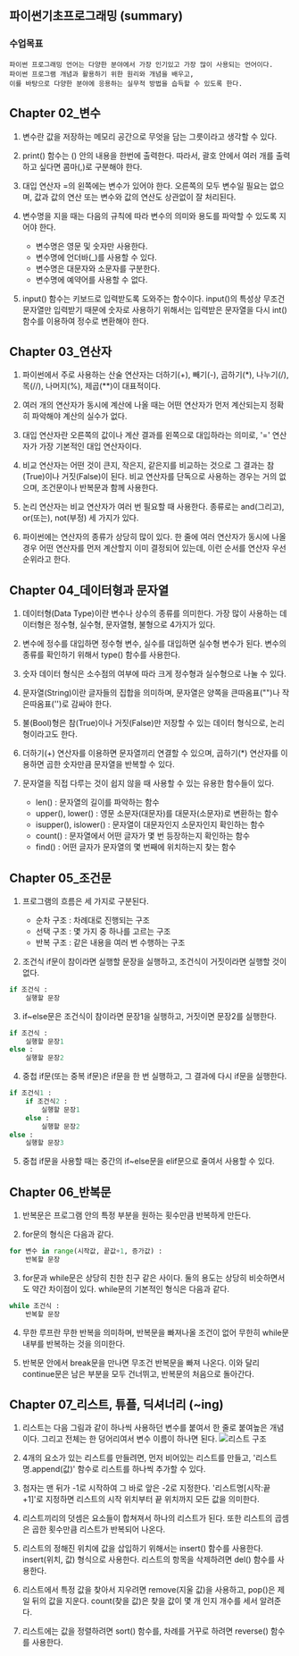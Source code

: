## 파이썬기초프로그래밍 (summary)
### 수업목표
    파이썬 프로그래밍 언어는 다양한 분야에서 가장 인기있고 가장 많이 사용되는 언어이다.
    파이썬 프로그램 개념과 활용하기 위한 원리와 개념을 배우고,
    이를 바탕으로 다양한 분야에 응용하는 실무적 방법을 습득할 수 있도록 한다.


## Chapter 02_변수
1. 변수란 값을 저장하는 메모리 공간으로 무엇을 담는 그릇이라고 생각할 수 있다.

2. print() 함수는 () 안의 내용을 한번에 출력한다. 따라서, 괄호 안에서 여러 개를 출력하고 싶다면 콤마(,)로 구분해야 한다.

3. 대입 연산자 =의 왼쪽에는 변수가 있어야 한다. 오른쪽의 모두 변수일 필요는 없으며, 값과 값의 연산 또는 변수와 값의 연산도 상관없이 잘 처리된다.

4. 변수명을 지을 때는 다음의 규칙에 따라 변수의 의미와 용도를 파악할 수 있도록 지어야 한다.
    - 변수명은 영문 및 숫자만 사용한다.
    - 변수명에 언더바(_)를 사용할 수 있다.
    - 변수명은 대문자와 소문자를 구분한다.
    - 변수명에 예약어를 사용할 수 없다.

5. input() 함수는 키보드로 입력받도록 도와주는 함수이다. input()의 특성상 무조건 문자열만 입력받기 때문에 숫자로 사용하기 위해서는 입력받은 문자열을 다시 int() 함수를 이용하여 정수로 변환해야 한다.



## Chapter 03_연산자
1. 파이썬에서 주로 사용하는 산술 연산자는 더하기(+), 빼기(-), 곱하기(*), 나누기(/), 목(//), 나머지(%), 제곱(**)이 대표적이다.

2. 여러 개의 연산자가 동시에 계산에 나올 때는 어떤 연산자가 먼저 계산되는지 정확히 파악해야 계산의 실수가 없다.

3. 대입 연산자란 오른쪽의 값이나 계산 결과를 왼쪽으로 대입하라는 의미로, '=' 연산자가 가장 기본적인 대입 연산자이다.

4. 비교 연산자는 어떤 것이 큰지, 작은지, 같은지를 비교하는 것으로 그 결과는 참(True)이나 거짓(False)이 된다. 비교 연산자를 단독으로 사용하는 경우는 거의 없으며, 조건문이나 반복문과 함께 사용한다.

5. 논리 연산자는 비교 연산자가 여러 번 필요할 때 사용한다. 종류로는 and(그리고), or(또는), not(부정) 세 가지가 있다.

6. 파이썬에는 연산자의 종류가 상당히 많이 있다. 한 줄에 여러 연산자가 동시에 나올 경우 어떤 연산자를 먼저 계산할지 이미 결정되어 있는데, 이런 순서를 연산자 우선순위라고 한다.



## Chapter 04_데이터형과 문자열
1. 데이터형(Data Type)이란 변수나 상수의 종류를 의미한다. 가장 많이 사용하는 데이터형은 정수형, 실수형, 문자열형, 불형으로 4가지가 있다.

2. 변수에 정수를 대입하면 정수형 변수, 실수를 대입하면 실수형 변수가 된다.
변수의 종류를 확인하기 위해서 type() 함수를 사용한다.

3. 숫자 데이터 형식은 소수점의 여부에 따라 크게 정수형과 실수형으로 나눌 수 있다.

4. 문자열(String)이란 글자들의 집합을 의미하며, 문자열은 양쪽을 큰따옴표("")나 작은따옴표('')로 감싸야 한다.

5. 불(Bool)형은 참(True)이나 거짓(False)만 저장할 수 있는 데이터 형식으로, 논리형이라고도 한다.

6. 더하기(+) 연산자를 이용하면 문자열끼리 연결할 수 있으며, 곱하기(*) 연산자를 이용하면 곱한 숫자만큼 문자열을 반복할 수 있다.

7. 문자열을 직접 다루는 것이 쉽지 않을 때 사용할 수 있는 유용한 함수들이 있다.
    - len() : 문자열의 길이를 파악하는 함수
    - upper(), lower() : 영문 소문자(대문자)를 대문자(소문자)로 변환하는 함수
    - isupper(), islower() : 문자열이 대문자인지 소문자인지 확인하는 함수
    - count() : 문자열에서 어떤 글자가 몇 번 등장하는지 확인하는 함수
    - find() : 어떤 글자가 문자열의 몇 번째에 위치하는지 찾는 함수



## Chapter 05_조건문
1. 프로그램의 흐름은 세 가지로 구분된다.
    - 순차 구조 : 차례대로 진행되는 구조
    - 선택 구조 : 몇 가지 중 하나를 고르는 구조
    - 반복 구조 : 같은 내용을 여러 번 수행하는 구조

2. 조건식 if문이 참이라면 실행할 문장을 실행하고, 조건식이 거짓이라면 실행할 것이 없다.
```python
if 조건식 :
    실행할 문장
```

3. if~else문은 조건식이 참이라면 문장1을 실행하고, 거짓이면 문장2를 실행한다.
```python
if 조건식 :
    실행할 문장1
else :
    실행할 문장2
```

4. 중첩 if문(또는 중복 if문)은 if문을 한 번 실행하고, 그 결과에 다시 if문을 실행한다.
```python
if 조건식1 :
    if 조건식2 :
        실행할 문장1
    else :
        실행할 문장2
else :
    실행할 문장3
```
5. 중첩 if문을 사용할 때는 중간의 if~else문을 elif문으로 줄여서 사용할 수 있다.



## Chapter 06_반복문
1. 반복문은 프로그램 안의 특정 부분을 원하는 횟수만큼 반복하게 만든다.

2. for문의 형식은 다음과 같다.
```python
for 변수 in range(시작값, 끝값+1, 증가값) :
    반복할 문장
```

3. for문과 while문은 상당히 친한 친구 같은 사이다. 둘의 용도는 상당히 비슷하면서도 약간 차이점이 있다. while문의 기본적인 형식은 다음과 같다.
```python
while 조건식 :
    반복할 문장
```

4. 무한 루프란 무한 반복을 의미하며, 반복문을 빠져나올 조건이 없어 무한히 while문 내부를 반복하는 것을 의미한다.

5. 반복문 안에서 break문을 만나면 무조건 반복문을 빠져 나온다. 이와 달리 continue문은 남은 부분을 모두 건너뛰고, 반복문의 처음으로 돌아간다.

## Chapter 07_리스트, 튜플, 딕셔너리 (~ing)
1. 리스트는 다음 그림과 같이 하나씩 사용하던 변수를 붙여서 한 줄로 붙여높은 개념이다. 그리고 전체는 한 덩어리여서 변수 이름이 하나면 된다.
![리스트 구조](https://libapps-au.s3-ap-southeast-2.amazonaws.com/accounts/206137/images/%EB%A6%AC%EC%8A%A4%ED%8A%B8.jpg)

2. 4개의 요소가 있는 리스트를 만들려면, 먼저 비어있는 리스트를 만들고, '리스트명.append(값)' 함수로 리스트를 하나씩 추가할 수 있다.

3. 첨자는 맨 뒤가 -1로 시작하여 그 바로 앞은 -2로 지정한다. '리스트명[시작:끝+1]'로 지정하면 리스트의 시작 위치부터 끝 위치까지 모든 값을 의미한다.

4. 리스트끼리의 덧셈은 요소들이 합쳐져서 하나의 리스트가 된다. 또한 리스트의 곱셈은 곱한 횟수만큼 리스트가 반복되어 나온다.

5. 리스트의 정해진 위치에 값을 삽입하기 위해서는 insert() 함수를 사용한다. insert(위치, 값) 형식으로 사용한다. 리스트의 항목을 삭제하려면 del() 함수를 사용한다.

6. 리스트에서 특정 값을 찾아서 지우려면 remove(지울 값)을 사용하고, pop()은 제일 뒤의 값을 지운다. count(찾을 값)은 찾을 값이 몇 개 인지 개수를 세서 알려준다.

7. 리스트에는 값을 정렬하려면 sort() 함수를, 차례를 거꾸로 하려면 reverse() 함수를 사용한다.